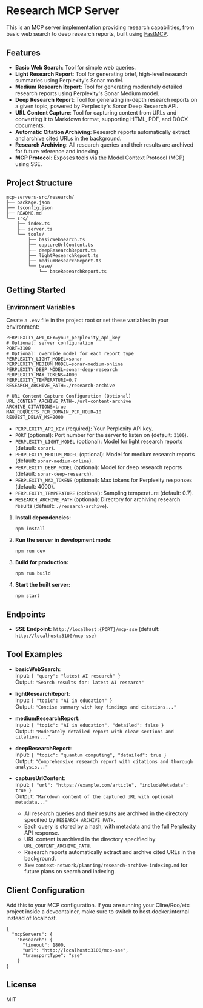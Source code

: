 # Research MCP Server

This is an MCP server implementation providing research capabilities, from basic web search to deep research reports, built using [FastMCP](https://github.com/punkpeye/fastmcp).

## Features

- **Basic Web Search**: Tool for simple web queries.
- **Light Research Report**: Tool for generating brief, high-level research summaries using Perplexity's Sonar model.
- **Medium Research Report**: Tool for generating moderately detailed research reports using Perplexity's Sonar Medium model.
- **Deep Research Report**: Tool for generating in-depth research reports on a given topic, powered by Perplexity's Sonar Deep Research API.
- **URL Content Capture**: Tool for capturing content from URLs and converting it to Markdown format, supporting HTML, PDF, and DOCX documents.
- **Automatic Citation Archiving**: Research reports automatically extract and archive cited URLs in the background.
- **Research Archiving**: All research queries and their results are archived for future reference and indexing.
- **MCP Protocol**: Exposes tools via the Model Context Protocol (MCP) using SSE.

## Project Structure

```
mcp-servers-src/research/
├── package.json
├── tsconfig.json
├── README.md
└── src/
    ├── index.ts
    ├── server.ts
    └── tools/
        ├── basicWebSearch.ts
        ├── captureUrlContent.ts
        ├── deepResearchReport.ts
        ├── lightResearchReport.ts
        ├── mediumResearchReport.ts
        └── base/
            └── baseResearchReport.ts
```

## Getting Started

### Environment Variables

Create a `.env` file in the project root or set these variables in your environment:

```
PERPLEXITY_API_KEY=your_perplexity_api_key
# Optional: server configuration
PORT=3100
# Optional: override model for each report type
PERPLEXITY_LIGHT_MODEL=sonar
PERPLEXITY_MEDIUM_MODEL=sonar-medium-online
PERPLEXITY_DEEP_MODEL=sonar-deep-research
PERPLEXITY_MAX_TOKENS=4000
PERPLEXITY_TEMPERATURE=0.7
RESEARCH_ARCHIVE_PATH=./research-archive

# URL Content Capture Configuration (Optional)
URL_CONTENT_ARCHIVE_PATH=./url-content-archive
ARCHIVE_CITATIONS=true
MAX_REQUESTS_PER_DOMAIN_PER_HOUR=10
REQUEST_DELAY_MS=2000
```

- `PERPLEXITY_API_KEY` (required): Your Perplexity API key.
- `PORT` (optional): Port number for the server to listen on (default: `3100`).
- `PERPLEXITY_LIGHT_MODEL` (optional): Model for light research reports (default: `sonar`).
- `PERPLEXITY_MEDIUM_MODEL` (optional): Model for medium research reports (default: `sonar-medium-online`).
- `PERPLEXITY_DEEP_MODEL` (optional): Model for deep research reports (default: `sonar-deep-research`).
- `PERPLEXITY_MAX_TOKENS` (optional): Max tokens for Perplexity responses (default: 4000).
- `PERPLEXITY_TEMPERATURE` (optional): Sampling temperature (default: 0.7).
- `RESEARCH_ARCHIVE_PATH` (optional): Directory for archiving research results (default: `./research-archive`).

1. **Install dependencies:**
   ```
   npm install
   ```

2. **Run the server in development mode:**
   ```
   npm run dev
   ```

3. **Build for production:**
   ```
   npm run build
   ```

4. **Start the built server:**
   ```
   npm start
   ```

## Endpoints

- **SSE Endpoint:** `http://localhost:{PORT}/mcp-sse` (default: `http://localhost:3100/mcp-sse`)

## Tool Examples

- **basicWebSearch**:  
  Input: `{ "query": "latest AI research" }`  
  Output: `"Search results for: latest AI research"`

- **lightResearchReport**:  
  Input: `{ "topic": "AI in education" }`  
  Output: `"Concise summary with key findings and citations..."`

- **mediumResearchReport**:  
  Input: `{ "topic": "AI in education", "detailed": false }`  
  Output: `"Moderately detailed report with clear sections and citations..."`

- **deepResearchReport**:  
  Input: `{ "topic": "quantum computing", "detailed": true }`  
  Output: `"Comprehensive research report with citations and thorough analysis..."`

- **captureUrlContent**:  
  Input: `{ "url": "https://example.com/article", "includeMetadata": true }`  
  Output: `"Markdown content of the captured URL with optional metadata..."`

  - All research queries and their results are archived in the directory specified by `RESEARCH_ARCHIVE_PATH`.
  - Each query is stored by a hash, with metadata and the full Perplexity API response.
  - URL content is archived in the directory specified by `URL_CONTENT_ARCHIVE_PATH`.
  - Research reports automatically extract and archive cited URLs in the background.
  - See `context-network/planning/research-archive-indexing.md` for future plans on search and indexing.

## Client Configuration
Add this to your MCP configuration. If you are running your Cline/Roo/etc project inside a devcontainer, make sure to switch to host.docker.internal instead of localhost.

```
{
  "mcpServers": {
    "Research": {
      "timeout": 1800,
      "url": "http://localhost:3100/mcp-sse",
      "transportType": "sse"
    }
}
```

## License

MIT

